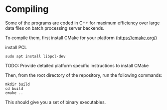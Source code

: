 # Compiling 

Some of the programs are coded in C++ for maximum efficiency over large data files on batch processing server backends.

To compile them, first install CMake for your platform (https://cmake.org/)

install PCL 
```
sudo apt install libpcl-dev
```

TODO: Provide detailed platform specific instructions to install CMake

Then, from the root directory of the repository, run the following commands:

```
mkdir build
cd build
cmake ..
```

This should give you a set of binary executables.
